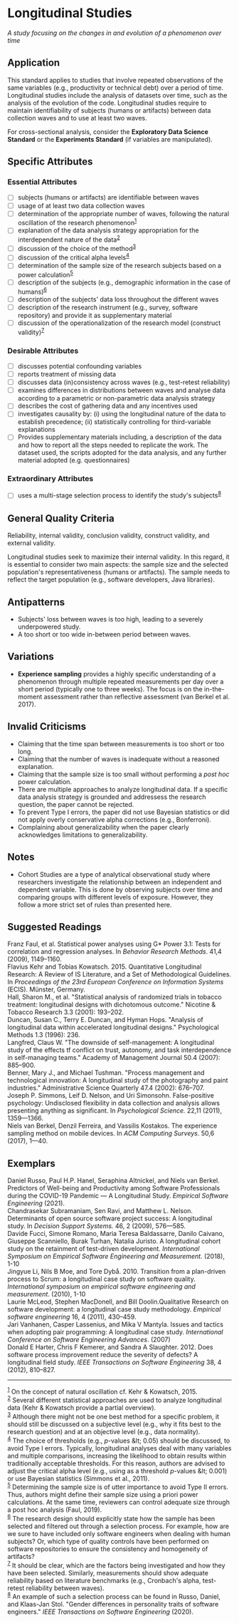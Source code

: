 # Longitudinal Studies
<standard name="Longitudinal">


*A study focusing on the changes in and evolution of a phenomenon over time*

## Application

This standard applies to studies that involve repeated observations of the same variables (e.g., productivity or technical debt) over a period of time. Longitudinal studies include the analysis of datasets over time, such as the analysis of the evolution of the code. Longitudinal studies require to maintain identifiability of subjects (humans or artifacts) between data collection waves and to use at least two waves.

For cross-sectional analysis, consider the **Exploratory Data Science Standard** or the **Experiments Standard** (if variables are manipulated).

## Specific Attributes

### Essential Attributes 
<checklist name="Essential">

- [ ] subjects (humans or artifacts) are identifiable between waves
- [ ] usage of at least two data collection waves
- [ ] determination of the appropriate number of waves, following the natural oscillation of the research phenomenon<sup>[1](#myfootnote1)</sup>
- [ ] explanation of the data analysis strategy appropriation for the interdependent nature of the data<sup>[2](#myfootnote2)</sup>
- [ ] discussion of the choice of the method<sup>[3](#myfootnote3)</sup>
- [ ] discussion of the critical alpha levels<sup>[4](#myfootnote4)</sup>
- [ ] determination of the sample size of the research subjects based on a power calculation<sup>[5](#myfootnote5)</sup>
- [ ] description of the subjects (e.g., demographic information in the case of humans)<sup>[6](#myfootnote6)</sup>
- [ ] description of the subjects&#39; data loss throughout the different waves
- [ ] description of the research instrument (e.g., survey, software repository) and provide it as supplementary material
- [ ] discussion of the operationalization of the research model (construct validity)<sup>[7](#myfootnote7)</sup>
</checklist>
    
### Desirable Attributes
<checklist name="Desirable">

- [ ] discusses potential confounding variables
- [ ] reports treatment of missing data
- [ ] discusses data (in)consistency across waves (e.g., test-retest reliability)
- [ ] examines differences in distributions between waves and analyse data according to a parametric or non-parametric data analysis strategy
- [ ] describes the cost of gathering data and any incentives used
- [ ] investigates causality by: (i) using the longitudinal nature of the data to establish precedence; (ii) statistically controlling for third-variable explanations
- [ ] Provides supplementary materials including, a description of the data and how to report all the steps needed to replicate the work. The dataset used, the scripts adopted for the data analysis, and any further material adopted (e.g. questionnaires)
</checklist>
    
### Extraordinary Attributes
<checklist name="Extraordinary">

- [ ] uses a multi-stage selection process to identify the study&#39;s subjects<sup>[8](#myfootnote8)</sup>
</checklist>

## General Quality Criteria

Reliability, internal validity, conclusion validity, construct validity, and external validity.

Longitudinal studies seek to maximize their internal validity. In this regard, it is essential to consider two main aspects: the sample size and the selected population&#39;s representativeness (humans or artifacts). The sample needs to reflect the target population (e.g., software developers, Java libraries).

## Antipatterns

- Subjects&#39; loss between waves is too high, leading to a severely underpowered study.
- A too short or too wide in-between period between waves.

## Variations

- **Experience sampling** provides a highly specific understanding of a phenomenon through multiple repeated measurements per day over a short period (typically one to three weeks). The focus is on the in-the-moment assessment rather than reflective assessment (van Berkel et al. 2017).

## Invalid Criticisms

- Claiming that the time span between measurements is too short or too long.
- Claiming that the number of waves is inadequate without a reasoned explanation.
- Claiming that the sample size is too small without performing a _post hoc_ power calculation.
- There are multiple approaches to analyze longitudinal data. If a specific data analysis strategy is grounded and addressess the research question, the paper cannot be rejected.
- To prevent Type I errors, the paper did not use Bayesian statistics or did not apply overly conservative alpha corrections (e.g., Bonferroni).
- Complaining about generalizability when the paper clearly acknowledges limitations to generalizability.

## Notes

- Cohort Studies are a type of analytical observational study where researchers investigate the relationship between an independent and dependent variable. This is done by observing subjects over time and comparing groups with different levels of exposure. However, they follow a more strict set of rules than presented here.

## Suggested Readings

Franz Faul, et al. Statistical power analyses using G\* Power 3.1: Tests for correlation and regression analyses. In _Behavior Research Methods_. 41,4 (2009), 1149–1160.  
Flavius Kehr and Tobias Kowatsch. 2015. Quantitative Longitudinal Research: A Review of IS Literature, and a Set of Methodological Guidelines. In _Proceedings of the 23rd European Conference on Information Systems_ (ECIS). Münster, Germany.  
Hall, Sharon M., et al. &quot;Statistical analysis of randomized trials in tobacco treatment: longitudinal designs with dichotomous outcome.&quot; Nicotine &amp; Tobacco Research 3.3 (2001): 193–202.  
Duncan, Susan C., Terry E. Duncan, and Hyman Hops. &quot;Analysis of longitudinal data within accelerated longitudinal designs.&quot; Psychological Methods 1.3 (1996): 236.  
Langfred, Claus W. &quot;The downside of self-management: A longitudinal study of the effects tf conflict on trust, autonomy, and task interdependence in self-managing teams.&quot; Academy of Management Journal 50.4 (2007): 885–900.  
Benner, Mary J., and Michael Tushman. &quot;Process management and technological innovation: A longitudinal study of the photography and paint industries.&quot; Administrative Science Quarterly 47.4 (2002): 676–707.  
Joseph P. Simmons, Leif D. Nelson, and Uri Simonsohn. False-positive psychology: Undisclosed flexibility in data collection and analysis allows presenting anything as significant. In _Psychological Science._ 22,11 (2011), 1359—1366.  
Niels van Berkel, Denzil Ferreira, and Vassilis Kostakos. The experience sampling method on mobile devices. In _ACM Computing Surveys_. 50,6 (2017), 1—40.

## Exemplars

Daniel Russo, Paul H.P. Hanel, Seraphina Altnickel, and Niels van Berkel. Predictors of Well-being and Productivity among Software Professionals during the COVID-19 Pandemic — A Longitudinal Study. _Empirical Software Engineering_ (2021).  
Chandrasekar Subramaniam, Sen Ravi, and Matthew L. Nelson. Determinants of open source software project success: A longitudinal study. In _Decision Support Systems._ 46, 2 (2009), 576—585.  
Davide Fucci, Simone Romano, Maria Teresa Baldassarre, Danilo Caivano, Giuseppe Scanniello, Burak Turhan, Natalia Juristo. A longitudinal cohort study on the retainment of test-driven development. _International Symposium on Empirical Software Engineering and Measurement._ (2018), 1-10  
Jingyue Li, Nils B Moe, and Tore Dybå. 2010. Transition from a plan-driven process to Scrum: a longitudinal case study on software quality. _International symposium on empirical software engineering and measurement_. (2010), 1-10  
Laurie McLeod, Stephen MacDonell, and Bill Doolin.Qualitative Research on software development: a longitudinal case study methodology. _Empirical software engineering_ 16, 4 (2011), 430–459.  
Jari Vanhanen, Casper Lassenius, and Mika V Mantyla. Issues and tactics when adopting pair programming: A longitudinal case study. _International Conference on Software Engineering Advances_. (2007)  
Donald E Harter, Chris F Kemerer, and Sandra A Slaughter. 2012. Does software process improvement reduce the severity of defects? A longitudinal field study. _IEEE Transactions on Software Engineering_ 38, 4 (2012), 810–827.

---
<footnote><sup>[1](#myfootnote1)</sup> On the concept of natural oscillation cf. Kehr &amp; Kowatsch, 2015.</footnote><br>
<footnote><sup>[2](#myfootnote2)</sup> Several different statistical approaches are used to analyze longitudinal data (Kehr &amp; Kowatsch provide a partial overview).</footnote><br>
<footnote><sup>[3](#myfootnote3)</sup> Although there might not be one best method for a specific problem, it should still be discussed on a subjective level (e.g., why it fits best to the research question) and at an objective level (e.g., data normality).</footnote><br>
<footnote><sup>[4](#myfootnote4)</sup> The choice of thresholds (e.g., _p_-values \&lt; 0.05) should be discussed, to avoid Type I errors. Typically, longitudinal analyses deal with many variables and multiple comparisons, increasing the likelihood to obtain results within traditionally acceptable thresholds. For this reason, authors are advised to adjust the critical alpha level (e.g., using as a threshold _p_-values \&lt; 0.001) or use Bayesian statistics (Simmons et al., 2011).</footnote><br>
<footnote><sup>[5](#myfootnote5)</sup> Determining the sample size is of utter importance to avoid Type II errors. Thus, authors might define their sample size using a priori power calculations. At the same time, reviewers can control adequate size through a post hoc analysis (Faul, 2019).</footnote><br>
<footnote><sup>[6](#myfootnote6)</sup> The research design should explicitly state how the sample has been selected and filtered out through a selection process. For example, how are we sure to have included only software engineers when dealing with human subjects? Or, which type of quality controls have been performed on software repositories to ensure the consistency and homogeneity of artifacts?</footnote><br>
<footnote><sup>[7](#myfootnote7)</sup> It should be clear, which are the factors being investigated and how they have been selected. Similarly, measurements should show adequate reliability based on literature benchmarks (e.g., Cronbach&#39;s alpha, test-retest reliability between waves).</footnote><br>
<footnote><sup>[8](#myfootnote8)</sup> An example of such a selection process can be found in Russo, Daniel, and Klaas-Jan Stol. &quot;Gender differences in personality traits of software engineers.&quot; _IEEE Transactions on Software Engineering_ (2020).</footnote><br>
</standard>